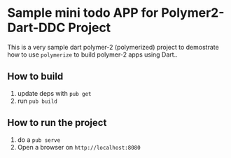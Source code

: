 # Sample mini todo APP for  Polymer2-Dart-DDC Project

This is a very sample dart polymer-2 (polymerized) project to demostrate 
how to use `polymerize` to build polymer-2 apps using Dart..

## How to build

 1. update deps with `pub get`
 2. run `pub build`


## How to run the project

 1. do a `pub serve`
 2. Open a browser on `http://localhost:8080`


